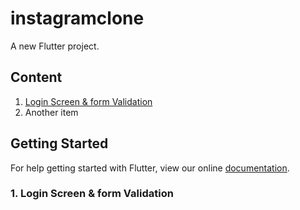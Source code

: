 # instagramclone

A new Flutter project.

## Content

1.  [Login Screen & form Validation](#login_screen)
2.  Another item

## Getting Started

For help getting started with Flutter, view our online
[documentation](https://flutter.io/).

### <a name="login_screen"></a> 1. Login Screen & form Validation
